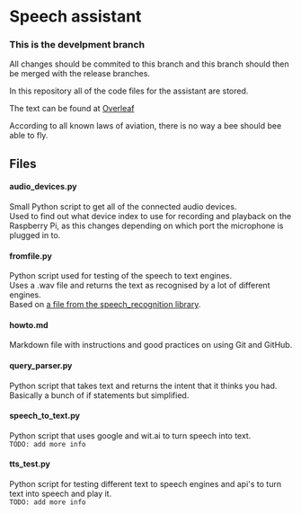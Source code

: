 # Speech assistant
### This is the develpment branch
All changes should be commited to this branch and this branch should then be merged with the release branches.

In this repository all of the code files for the assistant are stored.

The text can be found at [Overleaf](https://www.overleaf.com/read/sfsdgrsfgmfb)

According to all known laws of aviation, there is no way a bee should bee able to fly.

## Files

#### audio_devices.py
Small Python script to get all of the connected audio devices.  
Used to find out what device index to use for recording and playback on the Raspberry Pi, as this changes depending on which port the microphone is plugged in to.


#### fromfile.py
Python script used for testing of the speech to text engines.  
Uses a .wav file and returns the text as recognised by a lot of different engines.  
Based on [a file from the speech_recognition library](https://github.com/Uberi/speech_recognition/blob/master/examples/audio_transcribe.py).


#### howto.md
Markdown file with instructions and good practices on using Git and GitHub.


#### query_parser.py
Python script that takes text and returns the intent that it thinks you had.  
Basically a bunch of if statements but simplified.


#### speech_to_text.py
Python script that uses google and wit.ai to turn speech into text.  
`TODO: add more info`


#### tts_test.py
Python script for testing different text to speech engines and api's to turn text into speech and play it.  
`TODO: add more info`


